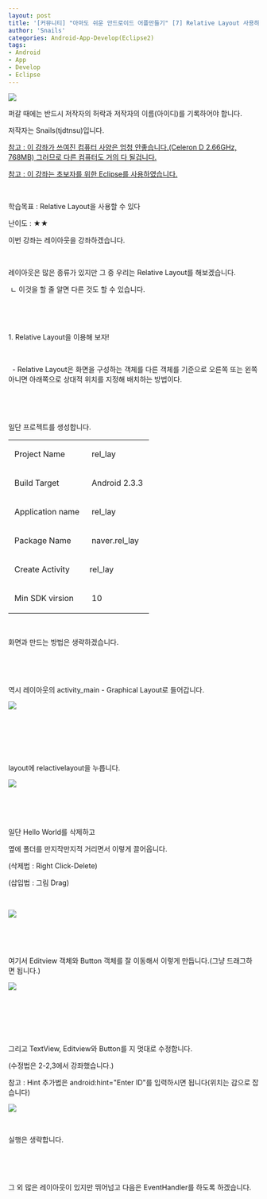 ```yaml
---
layout: post
title: '[커뮤니티] "아마도 쉬운 안드로이드 어플만들기" [7] Relative Layout 사용하기'
author: 'Snails'
categories: Android-App-Develop(Eclipse2)
tags:
- Android
- App
- Develop
- Eclipse
---
```



<script> location.href='https://cafe.naver.com/develoid/237845' ; </script>

<p><img src="https://dthumb-phinf.pstatic.net/?src=%22http%3A%2F%2Fblogfiles.naver.net%2F20130504_294%2Ftjdtnsu_13676398217903UN7D_JPEG%2Fand.jpg%22&amp;type=cafe_wa740"></p>
<p>퍼갈 때에는 반드시 저작자의 허락과 저작자의 이름(아이디)를 기록하어야 합니다.</p>
<p>저작자는 Snails(tjdtnsu)입니다.</p>
<p><u>참고 : 이 강좌가 쓰여진 컴퓨터 사양은 엄청 안좋습니다.(Celeron D 2.66GHz, 768MB) 그러므로 다른 컴퓨터도 거의 다 될겁니다.</u>&nbsp;</p>
<p><u>참고 : 이 강좌는 초보자를 위한 Eclipse를 사용하였습니다.</u></p>
<p>&nbsp;</p>
<p>학습목표 : Relative Layout을 사용할 수 있다</p>
<p>난이도 : ★★</p>
<p></p>
<p></p>
<p>이번 강좌는 레이아웃을 강좌하겠습니다.</p>
<p>&nbsp;</p>
<p>레이아웃은 많은 종류가 있지만 그 중 우리는 Relative Layout를 해보겠습니다.</p>
<p>&nbsp;ㄴ 이것을 할 줄 알면 다른 것도 할 수 있습니다.</p>
<p>&nbsp;</p>
<p>&nbsp;</p>
<p>1. Relative Layout을 이용해 보자!</p>
<p>&nbsp;</p>
<p>&nbsp; - Relative Layout은 화면을 구성하는 객체를 다른 객체를 기준으로 오른쪽 또는 왼쪽 아니면 아래쪽으로 상대적 위치를 지정해 배치하는 방법이다.</p>
<p>&nbsp;</p>
<p>&nbsp;</p>
<p>일단 프로젝트를 생성합니다.</p>
<table><tbody><tr><td ><p>&nbsp;Project Name&nbsp;</p>
</td><td ><p>&nbsp;rel_lay</p>
</td></tr><tr><td ><p>&nbsp;Build Target&nbsp;</p>
</td><td ><p>&nbsp;Android 2.3.3&nbsp;</p>
</td></tr><tr><td ><p>&nbsp;Application name&nbsp;</p>
</td><td ><p>&nbsp;rel_lay</p>
</td></tr><tr><td >&nbsp;Package Name</td><td ><p>&nbsp;naver.rel_lay</p>
</td></tr><tr><td ><p>&nbsp;Create Activity&nbsp;</p>
</td><td >rel_lay</td></tr><tr><td ><p>&nbsp;Min SDK virsion&nbsp;</p>
</td><td ><p>&nbsp;10</p>
</td></tr></tbody></table><p>&nbsp;</p>
<p>화면과 만드는 방법은 생략하겠습니다.</p>
<p>&nbsp;</p>
<p>&nbsp;</p>
<p>역시 레이아웃의 activity_main - Graphical Layout로 들어갑니다.</p>
<p><img src="https://dthumb-phinf.pstatic.net/?src=%22http%3A%2F%2Fblogfiles.naver.net%2F20130504_194%2Ftjdtnsu_1367640502358qYzwt_PNG%2F%25C1%25A6%25B8%25F1_%25BE%25F8%25C0%25BD.PNG%22&amp;type=cafe_wa740"></p>
<p>&nbsp;</p>
<p>&nbsp;</p>
<p>&nbsp;</p>
<p>layout에 relactivelayout을 누릅니다.</p>
<p><img src="https://dthumb-phinf.pstatic.net/?src=%22http%3A%2F%2Fblogfiles.naver.net%2F20130504_101%2Ftjdtnsu_1367640940284bbx7Y_PNG%2F%25C1%25A6%25B8%25F1_%25BE%25F8%25C0%25BD.PNG%22&amp;type=cafe_wa740">&nbsp;</p>
<p>&nbsp;</p>
<p>&nbsp;</p>
<p>일단 Hello World를 삭제하고</p>
<p>옆에 폴더를 만지작만지적 거리면서 이렇게 끌어옵니다.</p>
<p>(삭제법 : Right Click-Delete)</p>
<p>(삽입법 : 그림 Drag)</p>
<p>&nbsp;</p>
<p><img src="https://dthumb-phinf.pstatic.net/?src=%22http%3A%2F%2Fblogfiles.naver.net%2F20130504_159%2Ftjdtnsu_1367640762691y79N0_PNG%2F%25C1%25A6%25B8%25F1_%25BE%25F8%25C0%25BD.PNG%22&amp;type=cafe_wa740"></p>
<p>&nbsp;</p>
<p>&nbsp;</p>
<p>여기서 Editview 객체와 Button 객체를 잘 이동해서 이렇게 만듭니다.(그냥 드래그하면 됩니다.)</p>
<p><img src="https://dthumb-phinf.pstatic.net/?src=%22http%3A%2F%2Fblogfiles.naver.net%2F20130504_266%2Ftjdtnsu_1367641007571B3a3h_PNG%2F%25C1%25A6%25B8%25F1_%25BE%25F8%25C0%25BD.PNG%22&amp;type=cafe_wa740"></p>
<p>&nbsp;</p>
<p>&nbsp;</p>
<p>&nbsp;</p>
<p>그리고 TextView, Editview와 Button를 지 멋대로 수정합니다.</p>
<p>(수정법은 2-2,3에서 강좌했습니다.)</p>
<p>참고 : Hint 추가법은 android:hint="Enter ID"를 입력하시면 됩니다(위치는 감으로 잡습니다)&nbsp;</p>
<p><img src="https://dthumb-phinf.pstatic.net/?src=%22http%3A%2F%2Fblogfiles.naver.net%2F20130504_100%2Ftjdtnsu_1367641306978XBnFy_PNG%2F%25C1%25A6%25B8%25F1_%25BE%25F8%25C0%25BD.PNG%22&amp;type=cafe_wa740"></p>
<p>&nbsp;</p>
<p>실행은 생략합니다. &nbsp;</p>
<p>&nbsp;</p>
<p>&nbsp;</p>
<p>그 외 많은 레이아웃이 있지만 뛰어넘고 다음은 EventHandler를 하도록 하겠습니다.&nbsp;</p>
<p>&nbsp;</p>
